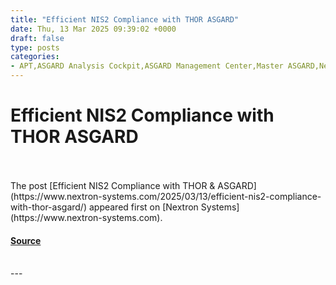 ```yaml
---
title: "Efficient NIS2 Compliance with THOR ASGARD"
date: Thu, 13 Mar 2025 09:39:02 +0000
draft: false
type: posts
categories: 
- APT,ASGARD Analysis Cockpit,ASGARD Management Center,Master ASGARD,Nextron,THOR,Management,NIS2,Threat Detection
---
```

# Efficient NIS2 Compliance with THOR ASGARD

<br/>

<br/>
The post [Efficient NIS2 Compliance with THOR & ASGARD](https://www.nextron-systems.com/2025/03/13/efficient-nis2-compliance-with-thor-asgard/) appeared first on [Nextron Systems](https://www.nextron-systems.com).

#### [Source](https://www.nextron-systems.com/2025/03/13/efficient-nis2-compliance-with-thor-asgard/)

<br/>
---
